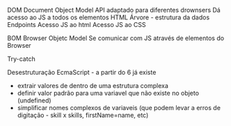 DOM
Document Object Model
API adaptado para diferentes drownsers
Dá acesso ao JS a todos os elementos HTML
Árvore - estrutura da dados
Endpoints
Acesso JS ao html
Acesso JS ao CSS

BOM
Browser Objetc Model
Se comunicar com JS através de elementos do Browser

Try-catch

Desestruturação
EcmaScript - a partir do 6 já existe

- extrair valores de dentro de uma estrutura complexa
- definir valor padrão para uma variavel que não existe no objeto (undefined)
- simplificar nomes complexos de variaveis (que podem levar a erros de digitação - skill x skills, firstName=name, etc)
